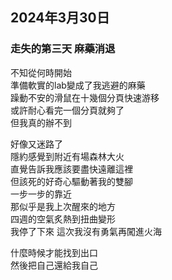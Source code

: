 ## 2024年3月30日
### 走失的第三天 麻藥消退

不知從何時開始  
準備軟實的lab變成了我逃避的麻藥  
躁動不安的滑鼠在十幾個分頁快速游移  
或許耐心看完一個分頁就夠了  
但我真的辦不到  

好像又迷路了  
隱約感覺到附近有場森林大火  
直覺告訴我應該要盡快遠離這裡  
但該死的好奇心驅動著我的雙腳  
一步一步的靠近  
那似乎是我上次醒來的地方  
四週的空氣炙熱到扭曲變形  
我停了下來 這次我沒有勇氣再闖進火海  

什麼時候才能找到出口  
然後把自己還給我自己  